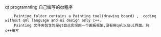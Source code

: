 qt programming 
自己编写的qt程序

        Painting folder contains a Painting tool(drawing board) ,  coding without qml language and ui design only c++.
        Painting 文件夹包含的是qt自己实现的一个画板框架,没有用qml以及ui界面。纯c++编写
